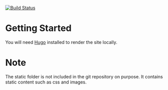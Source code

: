 [![Build Status](https://travis-ci.org/BjornTwitchBot/gainesvillestreetrods.com.svg?branch=master)](https://travis-ci.org/BjornTwitchBot/gainesvillestreetrods.com)

# Getting Started
You will need [Hugo](https://gohugo.io/) installed to render the site locally.

# Note
The static folder is not included in the git repository on purpose. It contains static content such as
css and images.
